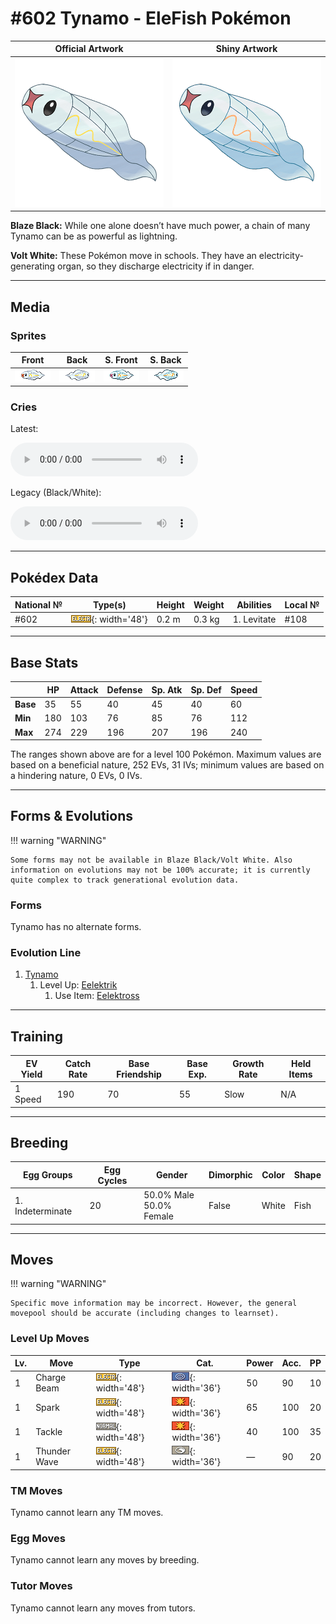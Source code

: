 # #602 Tynamo - EleFish Pokémon

| Official Artwork | Shiny Artwork |
|------------------|---------------|
| ![Official Artwork](https://raw.githubusercontent.com/PokeAPI/sprites/master/sprites/pokemon/other/official-artwork/602.png) | ![Official Artwork2](https://raw.githubusercontent.com/PokeAPI/sprites/master/sprites/pokemon/other/official-artwork/shiny/602.png) |

**Blaze Black:** While one alone doesn’t have much power, a chain of many Tynamo can be as powerful as lightning.

**Volt White:** These Pokémon move in schools. They have an electricity-generating organ, so they discharge electricity if in danger.

---

## Media

### Sprites

| Front | Back | S. Front | S. Back |
|-------|------|----------|---------|
| ![Front](https://raw.githubusercontent.com/PokeAPI/sprites/master/sprites/pokemon/versions/generation-v/black-white/animated/602.gif) | ![Back](https://raw.githubusercontent.com/PokeAPI/sprites/master/sprites/pokemon/versions/generation-v/black-white/animated/back/602.gif) | ![Shiny Front](https://raw.githubusercontent.com/PokeAPI/sprites/master/sprites/pokemon/versions/generation-v/black-white/animated/shiny/602.gif) | ![Shiny Back](https://raw.githubusercontent.com/PokeAPI/sprites/master/sprites/pokemon/versions/generation-v/black-white/animated/back/shiny/602.gif) |

### Cries

Latest:
<p><audio controls>
  <source src="https://raw.githubusercontent.com/PokeAPI/cries/main/cries/pokemon/latest/602.ogg" type="audio/ogg">
  Your browser does not support the audio element.
</audio></p>

Legacy (Black/White):
<p><audio controls>
  <source src="https://raw.githubusercontent.com/PokeAPI/cries/main/cries/pokemon/legacy/602.ogg" type="audio/ogg">
  Your browser does not support the audio element.
</audio></p>

---

## Pokédex Data

| National № | Type(s) | Height | Weight | Abilities | Local № |
|------------|---------|--------|--------|-----------|---------|
| #602 | ![electric](../assets/types/electric.png){: width='48'} | 0.2 m | 0.3 kg | 1. Levitate | #108 |

---

## Base Stats
|   | HP | Attack | Defense | Sp. Atk | Sp. Def | Speed |
|---|----|--------|---------|---------|---------|-------|
| **Base** | 35 | 55 | 40 | 45 | 40 | 60 |
| **Min** | 180 | 103 | 76 | 85 | 76 | 112 |
| **Max** | 274 | 229 | 196 | 207 | 196 | 240 |

The ranges shown above are for a level 100 Pokémon. Maximum values are based on a beneficial nature, 252 EVs, 31 IVs; minimum values are based on a hindering nature, 0 EVs, 0 IVs.

---

## Forms & Evolutions

!!! warning "WARNING"

    Some forms may not be available in Blaze Black/Volt White. Also information on evolutions may not be 100% accurate; it is currently quite complex to track generational evolution data.

### Forms

Tynamo has no alternate forms.

### Evolution Line

1. [Tynamo](/bbvw-wiki/pokemon/tynamo/)
    1. Level Up: [Eelektrik](/bbvw-wiki/pokemon/eelektrik/)
        1. Use Item: [Eelektross](/bbvw-wiki/pokemon/eelektross/)


---

## Training

| EV Yield | Catch Rate | Base Friendship | Base Exp. | Growth Rate | Held Items |
|----------|------------|-----------------|-----------|-------------|------------|
| 1 Speed | 190 | 70 | 55 | Slow | N/A |

---

## Breeding

| Egg Groups | Egg Cycles | Gender | Dimorphic | Color | Shape |
|------------|------------|--------|-----------|-------|-------|
| 1. Indeterminate | 20 | 50.0% Male<br>50.0% Female | False | White | Fish |

---

## Moves

!!! warning "WARNING"

    Specific move information may be incorrect. However, the general movepool should be accurate (including changes to learnset).

### Level Up Moves

| Lv. | Move | Type | Cat. | Power | Acc. | PP |
|-----|------|------|------|-------|------|----|
| 1 | Charge Beam | ![electric](../assets/types/electric.png){: width='48'} | ![special](../assets/move_category/special.png){: width='36'} | 50 | 90 | 10 |
| 1 | Spark | ![electric](../assets/types/electric.png){: width='48'} | ![physical](../assets/move_category/physical.png){: width='36'} | 65 | 100 | 20 |
| 1 | Tackle | ![normal](../assets/types/normal.png){: width='48'} | ![physical](../assets/move_category/physical.png){: width='36'} | 40 | 100 | 35 |
| 1 | Thunder Wave | ![electric](../assets/types/electric.png){: width='48'} | ![status](../assets/move_category/status.png){: width='36'} | — | 90 | 20 |

### TM Moves

Tynamo cannot learn any TM moves.

### Egg Moves

Tynamo cannot learn any moves by breeding.

### Tutor Moves

Tynamo cannot learn any moves from tutors.

